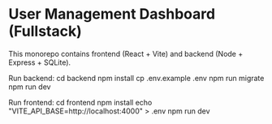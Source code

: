 # User Management Dashboard (Fullstack)

This monorepo contains frontend (React + Vite) and backend (Node + Express + SQLite).

Run backend:
  cd backend
  npm install
  cp .env.example .env
  npm run migrate
  npm run dev

Run frontend:
  cd frontend
  npm install
  echo "VITE_API_BASE=http://localhost:4000" > .env
  npm run dev
